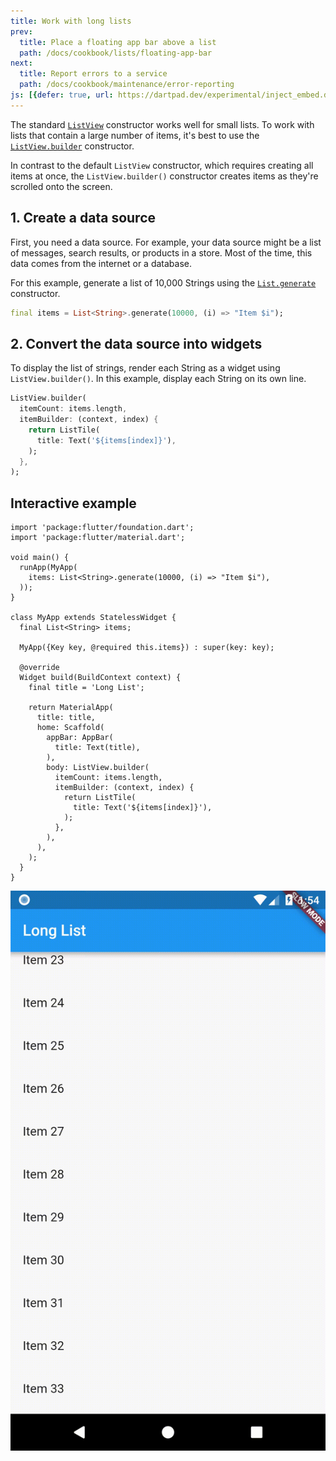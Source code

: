 ```yaml
---
title: Work with long lists
prev:
  title: Place a floating app bar above a list
  path: /docs/cookbook/lists/floating-app-bar
next:
  title: Report errors to a service
  path: /docs/cookbook/maintenance/error-reporting
js: [{defer: true, url: https://dartpad.dev/experimental/inject_embed.dart.js}]
---
```


The standard [`ListView`][] constructor works well
for small lists. To work with lists that contain
a large number of items, it's best to use the
[`ListView.builder`][] constructor.

In contrast to the default `ListView` constructor, which requires
creating all items at once, the `ListView.builder()` constructor
creates items as they're scrolled onto the screen.

## 1. Create a data source

First, you need a data source. For example, your data source
might be a list of messages, search results, or products in a store.
Most of the time, this data comes from the internet or a database.

For this example, generate a list of 10,000 Strings using the
[`List.generate`][] constructor.

<!-- skip -->
```dart
final items = List<String>.generate(10000, (i) => "Item $i");
```

## 2. Convert the data source into widgets

To display the list of strings, render each String as a widget
using `ListView.builder()`.
In this example, display each String on its own line.

<!-- skip -->
```dart
ListView.builder(
  itemCount: items.length,
  itemBuilder: (context, index) {
    return ListTile(
      title: Text('${items[index]}'),
    );
  },
);
```

## Interactive example

```run-dartpad:theme-light:mode-flutter:run-true:width-100%:height-600px:split-60
import 'package:flutter/foundation.dart';
import 'package:flutter/material.dart';

void main() {
  runApp(MyApp(
    items: List<String>.generate(10000, (i) => "Item $i"),
  ));
}

class MyApp extends StatelessWidget {
  final List<String> items;

  MyApp({Key key, @required this.items}) : super(key: key);

  @override
  Widget build(BuildContext context) {
    final title = 'Long List';

    return MaterialApp(
      title: title,
      home: Scaffold(
        appBar: AppBar(
          title: Text(title),
        ),
        body: ListView.builder(
          itemCount: items.length,
          itemBuilder: (context, index) {
            return ListTile(
              title: Text('${items[index]}'),
            );
          },
        ),
      ),
    );
  }
}
```

<noscript>
  <img src="/images/cookbook/long-lists.gif" alt="Long Lists Demo" class="site-mobile-screenshot" />
</noscript>



[`List.generate`]: lh({{site.api}}/flutter/dart-core/List/List.generate.html)
[`ListView`]: {{site.api}}/flutter/widgets/ListView-class.html
[`ListView.builder`]: {{site.api}}/flutter/widgets/ListView/ListView.builder.html
